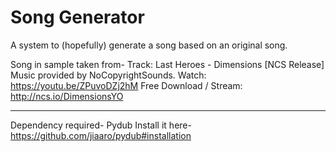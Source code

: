 # Song Generator
A system to (hopefully) generate a song based on an original song.


Song in sample taken from-
Track: Last Heroes - Dimensions [NCS Release]
Music provided by NoCopyrightSounds.
Watch: https://youtu.be/ZPuvoDZj2hM
Free Download / Stream: http://ncs.io/DimensionsYO

---

Dependency required- Pydub
Install it here- https://github.com/jiaaro/pydub#installation
